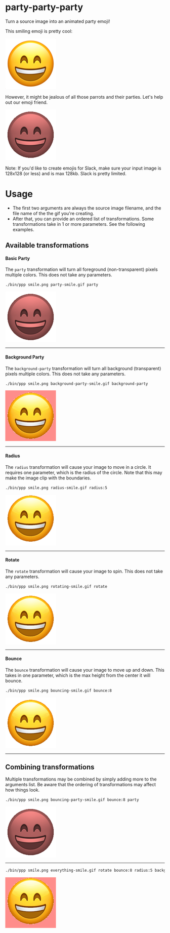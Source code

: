 # party-party-party

Turn a source image into an animated party emoji!

This smiling emoji is pretty cool:

![Smiling Emoji](./examples/smile.png 'Smiling Emoji')

However, it might be jealous of all those parrots and their parties. Let's help out our emoji friend.

![Party Smiling Emoji](./examples/party-smile.gif 'Party Smiling Emoji')

Note: If you'd like to create emojis for Slack, make sure your input image is 128x128 (or less) and is max 128kb. Slack is pretty limited.

# Usage

- The first two arguments are always the source image filename, and the file name of the the gif you're creating.
- After that, you can provide an ordered list of transformations. Some transformations take in 1 or more parameters. See the following examples.

## Available transformations

#### Basic Party

The `party` transformation will turn all foreground (non-transparent) pixels multiple colors. This does not take any parameters.

```sh
./bin/ppp smile.png party-smile.gif party
```

![Party Smiling Emoji](./examples/party-smile.gif 'Party Smiling Emoji')

---

#### Background Party

The `background-party` transformation will turn all background (transparent) pixels multiple colors. This does not take any parameters.

```sh
./bin/ppp smile.png background-party-smile.gif background-party
```

![Background Party Smiling Emoji](./examples/background-party-smile.gif 'Background Party Smiling Emoji')

---

#### Radius

The `radius` transformation will cause your image to move in a circle. It requires one parameter, which is the radius of the circle.
Note that this may make the image clip with the boundaries.

```sh
./bin/ppp smile.png radius-smile.gif radius:5
```

![Radius Party Smile Emoji](./examples/radius-smile.gif 'Radius Smile Emoji')

---

#### Rotate

The `rotate` transformation will cause your image to spin. This does not take any parameters.

```sh
./bin/ppp smile.png rotating-smile.gif rotate
```

![Rotating Party Smile Emoji](./examples/rotating-smile.gif 'Rotating Smile Emoji')

---

#### Bounce

The `bounce` transformation will cause your image to move up and down. This takes in one parameter, which is the max height from the center it will bounce.

```sh
./bin/ppp smile.png bouncing-smile.gif bounce:8
```

![Bouncing Smile Emoji](./examples/bouncing-smile.gif 'Bouncing Smile Emoji')

---

## Combining transformations

Multiple transformations may be combined by simply adding more to the arguments list. Be aware that the ordering of transformations may affect how things look.

```sh
./bin/ppp smile.png bouncing-party-smile.gif bounce:8 party
```

![Bouncing Party Smile Emoji](./examples/bouncing-party-smile.gif 'Bouncing Party Smile Emoji')

---

```sh
./bin/ppp smile.png everything-smile.gif rotate bounce:8 radius:5 background-party
```

![Everything Smile Emoji](./examples/everything-smile.gif 'Everything Smile Emoji')
